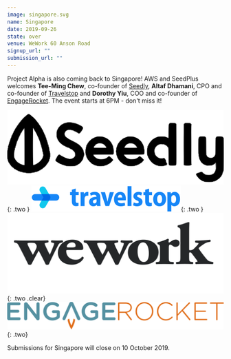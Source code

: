 ```yaml
---
image: singapore.svg
name: Singapore
date: 2019-09-26
state: over
venue: WeWork 60 Anson Road
signup_url: ""
submission_url: ""
---
```


Project Alpha is also coming back to Singapore! AWS and SeedPlus welcomes **Tee-Ming Chew**, co-founder of [Seedly](https://seedly.sg), **Altaf Dhamani**, CPO and co-founder of [Travelstop](https://travelstop.com) and **Dorothy Yiu**, COO and co-founder of [EngageRocket](https://www.engagerocket.co). The event starts at 6PM - don't miss it!

[![Seedly](/assets/logo-seedly.svg)](https://seedly.sg){: .two }
[![Travelstop](/assets/logo-travelstop.svg)](https://travelstop.com){: .two }
[![WeWork](/assets/wordmark-wework.svg)](https://www.wework.com/en-GB/buildings/60-anson-rd--singapore){: .two .clear}
[![EngageRocket](/assets/logo-engagerocket.svg)](https://www.engagerocket.co){: .two}

Submissions for Singapore will close on 10 October 2019.
